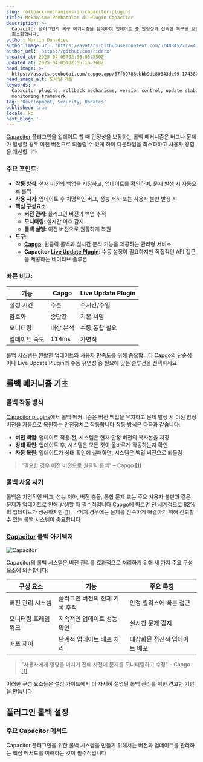 ```yaml
---
slug: rollback-mechanisms-in-capacitor-plugins
title: Mekanisme Pembatalan di Plugin Capacitor
description: >-
  Capacitor 플러그인의 복구 메커니즘을 탐색하여 업데이트 중 안정성과 신속한 복구를 보장하고, 사용자 경험을 향상시키며 다운타임을
  최소화합니다.
author: Martin Donadieu
author_image_url: 'https://avatars.githubusercontent.com/u/4084527?v=4'
author_url: 'https://github.com/riderx'
created_at: 2025-04-05T02:56:05.350Z
updated_at: 2025-04-05T02:56:16.760Z
head_image: >-
  https://assets.seobotai.com/capgo.app/67f09788ebbb9dc80643dc99-1743821776760.jpg
head_image_alt: 모바일 개발
keywords: >-
  Capacitor plugins, rollback mechanisms, version control, update stability,
  monitoring framework
tag: 'Development, Security, Updates'
published: true
locale: ko
next_blog: ''
---
```


[Capacitor](https://capacitorjscom/) 플러그인을 업데이트 할 때 안정성을 보장하는 롤백 메커니즘은 버그나 문제가 발생할 경우 이전 버전으로 되돌릴 수 있게 하여 다운타임을 최소화하고 사용자 경험을 개선합니다

### 주요 포인트:

-   **작동 방식**: 현재 버전의 백업을 저장하고, 업데이트를 확인하며, 문제 발생 시 자동으로 롤백
-   **사용 시기**: 업데이트 후 치명적인 버그, 성능 저하 또는 사용자 불만 발생 시
-   **핵심 구성요소**:
    -   **버전 관리**: 플러그인 버전과 백업 추적
    -   **모니터링**: 실시간 이슈 감지
    -   **롤백 실행**: 이전 버전으로 원활하게 복원
-   **도구**:
    -   **[Capgo](https://capgoapp/)**: 원클릭 롤백과 실시간 분석 기능을 제공하는 관리형 서비스
    -   **Capacitor [Live Update Plugin](https://capgoapp/docs/plugin/self-hosted/auto-update/)**: 수동 설정이 필요하지만 직접적인 API 접근을 제공하는 네이티브 솔루션

### 빠른 비교:

| 기능 | Capgo | Live Update Plugin |
| --- | --- | --- |
| 설정 시간 | 수분 | 수시간/수일 |
| 암호화 | 종단간 | 기본 서명 |
| 모니터링 | 내장 분석 | 수동 통합 필요 |
| 업데이트 속도 | 114ms | 가변적 |

롤백 시스템은 원활한 업데이트와 사용자 만족도를 위해 중요합니다 Capgo의 단순성이나 Live Update Plugin의 수동 유연성 중 필요에 맞는 솔루션을 선택하세요

## 롤백 메커니즘 기초

### 롤백 작동 방식

[Capacitor plugins](https://capgoapp/plugins/)에서 롤백 메커니즘은 버전 백업을 유지하고 문제 발생 시 이전 안정 버전을 자동으로 복원하는 안전장치로 작동합니다 작동 방식은 다음과 같습니다:

-   **버전 백업**: 업데이트 적용 전, 시스템은 현재 안정 버전의 복사본을 저장
-   **상태 확인**: 업데이트 후, 시스템은 모든 것이 올바르게 작동하는지 확인
-   **자동 복원**: 업데이트가 상태 확인에 실패하면, 시스템은 백업 버전으로 되돌림

> "필요한 경우 이전 버전으로 원클릭 롤백" – Capgo [\[1\]](https://capgoapp/)

### 롤백 사용 시기

롤백은 치명적인 버그, 성능 저하, 버전 충돌, 통합 문제 또는 주요 사용자 불만과 같은 문제가 업데이트로 인해 발생할 때 필수적입니다 Capgo에 따르면 전 세계적으로 82%의 업데이트가 성공하지만 [\[1\]](https://capgoapp/), 나머지 경우에는 문제를 신속하게 해결하기 위해 신뢰할 수 있는 롤백 시스템이 중요합니다

### [Capacitor](https://capacitorjscom/) 롤백 아키텍처

![Capacitor](https://assetsseobotaicom/capgoapp/67f09788ebbb9dc80643dc99/7e137b9b90adb3934b29b03381f213c1jpg)

Capacitor의 롤백 시스템은 버전 관리를 효과적으로 처리하기 위해 세 가지 주요 구성 요소에 의존합니다:

| 구성 요소 | 기능 | 주요 특징 |
| --- | --- | --- |
| 버전 관리 시스템 | 플러그인 버전의 전체 기록 추적 | 안정 릴리스에 빠른 접근 |
| 모니터링 프레임워크 | 지속적인 업데이트 성능 확인 | 실시간 문제 감지 |
| 배포 제어 | 단계적 업데이트 배포 처리 | 대상화된 점진적 업데이트 배포 |

> "사용자에게 영향을 미치기 전에 사전에 문제를 모니터링하고 수정" – Capgo [\[1\]](https://capgoapp/)

이러한 구성 요소들은 설정 가이드에서 더 자세히 설명될 롤백 관리를 위한 견고한 기반을 만듭니다

## 플러그인 롤백 설정

### 주요 Capacitor 메서드

Capacitor 플러그인을 위한 롤백 시스템을 만들기 위해서는 버전과 업데이트를 관리하는 핵심 메서드를 이해하는 것이 필수적입니다